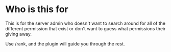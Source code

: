 # Who is this for

This is for the server admin who doesn't want to search around for all of the different permission that exist or don't want to guess what permissions their giving away.

Use /rank, and the plugin will guide you through the rest.
